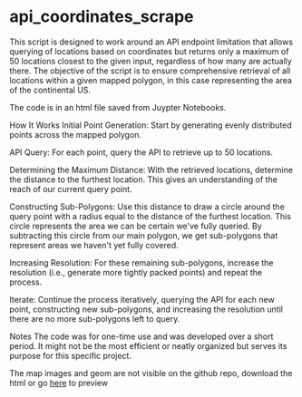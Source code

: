 # api_coordinates_scrape

This script is designed to work around an API endpoint limitation that allows querying of locations based on coordinates but returns only a maximum of 50 locations closest to the given input, regardless of how many are actually there. The objective of the script is to ensure comprehensive retrieval of all locations within a given mapped polygon, in this case representing the area of the continental US.

The code is in an html file saved from Juypter Notebooks.

How It Works
Initial Point Generation: Start by generating evenly distributed points across the mapped polygon.

API Query: For each point, query the API to retrieve up to 50 locations.

Determining the Maximum Distance: With the retrieved locations, determine the distance to the furthest location. This gives an understanding of the reach of our current query point.

Constructing Sub-Polygons: Use this distance to draw a circle around the query point with a radius equal to the distance of the furthest location. This circle represents the area we can be certain we've fully queried. By subtracting this circle from our main polygon, we get sub-polygons that represent areas we haven't yet fully covered.

Increasing Resolution: For these remaining sub-polygons, increase the resolution (i.e., generate more tightly packed points) and repeat the process.

Iterate: Continue the process iteratively, querying the API for each new point, constructing new sub-polygons, and increasing the resolution until there are no more sub-polygons left to query.

Notes
The code was for one-time use and was developed over a short period. It might not be the most efficient or neatly organized but serves its purpose for this specific project.

The map images and geom are not visible on the github repo, download the html or go [here](https://htmlpreview.github.io/?https://github.com/dmaymay/api_coordinates_scrape/blob/main/api_coordinates_00.html) to preview 
